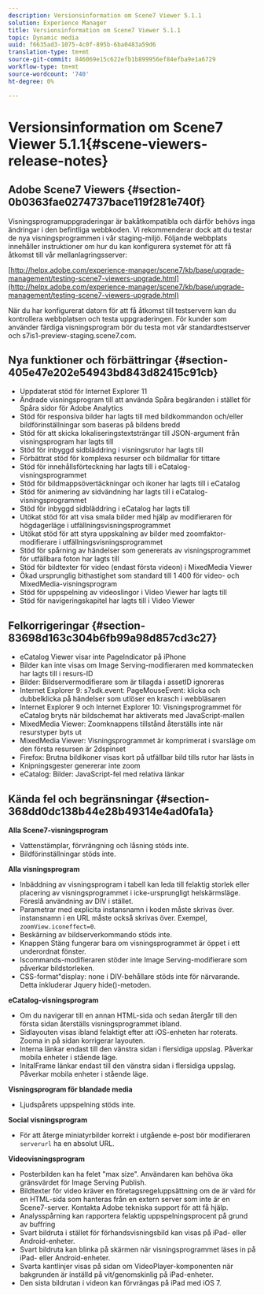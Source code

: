 ```yaml
---
description: Versionsinformation om Scene7 Viewer 5.1.1
solution: Experience Manager
title: Versionsinformation om Scene7 Viewer 5.1.1
topic: Dynamic media
uuid: f6635ad3-1075-4c0f-895b-6ba0483a59d6
translation-type: tm+mt
source-git-commit: 846069e15c622efb1b899956ef84efba9e1a6729
workflow-type: tm+mt
source-wordcount: '740'
ht-degree: 0%

---
```



# Versionsinformation om Scene7 Viewer 5.1.1{#scene-viewers-release-notes}

## Adobe Scene7 Viewers {#section-0b0363fae0274737bace119f281e740f}

Visningsprogramuppgraderingar är bakåtkompatibla och därför behövs inga ändringar i den befintliga webbkoden. Vi rekommenderar dock att du testar de nya visningsprogrammen i vår staging-miljö. Följande webbplats innehåller instruktioner om hur du kan konfigurera systemet för att få åtkomst till vår mellanlagringsserver:

[http://helpx.adobe.com/experience-manager/scene7/kb/base/upgrade-management/testing-scene7-viewers-upgrade.html](http://helpx.adobe.com/experience-manager/scene7/kb/base/upgrade-management/testing-scene7-viewers-upgrade.html)

När du har konfigurerat datorn för att få åtkomst till testservern kan du kontrollera webbplatsen och testa uppgraderingen. För kunder som använder färdiga visningsprogram bör du testa mot vår standardtestserver och s7is1-preview-staging.scene7.com.

## Nya funktioner och förbättringar {#section-405e47e202e54943bd843d82415c91cb}

* Uppdaterat stöd för Internet Explorer 11
* Ändrade visningsprogram till att använda Spåra begäranden i stället för Spåra sidor för Adobe Analytics
* Stöd för responsiva bilder har lagts till med bildkommandon och/eller bildförinställningar som baseras på bildens bredd
* Stöd för att skicka lokaliseringstextsträngar till JSON-argument från visningsprogram har lagts till
* Stöd för inbyggd sidbläddring i visningsrutor har lagts till
* Förbättrat stöd för komplexa resurser och bildmallar för tittare
* Stöd för innehållsförteckning har lagts till i eCatalog-visningsprogrammet
* Stöd för bildmappsövertäckningar och ikoner har lagts till i eCatalog
* Stöd för animering av sidvändning har lagts till i eCatalog-visningsprogrammet
* Stöd för inbyggd sidbläddring i eCatalog har lagts till
* Utökat stöd för att visa smala bilder med hjälp av modifieraren för högdagerläge i utfällningsvisningsprogrammet
* Utökat stöd för att styra uppskalning av bilder med zoomfaktor-modifierare i utfällningsvisningsprogrammet
* Stöd för spårning av händelser som genererats av visningsprogrammet för utfällbara foton har lagts till
* Stöd för bildtexter för video (endast första videon) i MixedMedia Viewer
* Ökad ursprunglig bithastighet som standard till 1 400 för video- och MixedMedia-visningsprogram
* Stöd för uppspelning av videoslingor i Video Viewer har lagts till
* Stöd för navigeringskapitel har lagts till i Video Viewer

## Felkorrigeringar {#section-83698d163c304b6fb99a98d857cd3c27}

* eCatalog Viewer visar inte PageIndicator på iPhone
* Bilder kan inte visas om Image Serving-modifieraren med kommatecken har lagts till i resurs-ID
* Bilder: Bildservermodifierare som är tillagda i assetID ignoreras
* Internet Explorer 9: s7sdk.event: PageMouseEvent: klicka och dubbelklicka på händelser som utlöser en krasch i webbläsaren
* Internet Explorer 9 och Internet Explorer 10: Visningsprogrammet för eCatalog bryts när bildschemat har aktiverats med JavaScript-mallen
* MixedMedia Viewer: Zoomknappens tillstånd återställs inte när resurstyper byts ut
* MixedMedia Viewer: Visningsprogrammet är komprimerat i svarsläge om den första resursen är 2dspinset
* Firefox: Brutna bildikoner visas kort på utfällbar bild tills rutor har lästs in
* Knipningsgester genererar inte zoom
* eCatalog: Bilder: JavaScript-fel med relativa länkar

## Kända fel och begränsningar {#section-368dd0dc138b44e28b49314e4ad0fa1a}

**Alla Scene7-visningsprogram**

* Vattenstämplar, förvrängning och låsning stöds inte.
* Bildförinställningar stöds inte.

**Alla visningsprogram**

* Inbäddning av visningsprogram i tabell kan leda till felaktig storlek eller placering av visningsprogrammet i icke-ursprungligt helskärmsläge. Föreslå användning av DIV i stället.
* Parametrar med explicita instansnamn i koden måste skrivas över. instansnamn i en URL måste också skrivas över. Exempel, `zoomView.iconeffect=0`.
* Beskärning av bildserverkommando stöds inte.
* Knappen Stäng fungerar bara om visningsprogrammet är öppet i ett underordnat fönster.
* Iscommands-modifieraren stöder inte Image Serving-modifierare som påverkar bildstorleken.
* CSS-format&quot;display: none i DIV-behållare stöds inte för närvarande. Detta inkluderar Jquery hide()-metoden.

**eCatalog-visningsprogram**

* Om du navigerar till en annan HTML-sida och sedan återgår till den första sidan återställs visningsprogrammet ibland.
* Sidlayouten visas ibland felaktigt efter att iOS-enheten har roterats. Zooma in på sidan korrigerar layouten.
* Interna länkar endast till den vänstra sidan i flersidiga uppslag. Påverkar mobila enheter i stående läge.
* InitalFrame länkar endast till den vänstra sidan i flersidiga uppslag. Påverkar mobila enheter i stående läge.

**Visningsprogram för blandade media**

* Ljudspårets uppspelning stöds inte.

**Social visningsprogram**

* För att återge miniatyrbilder korrekt i utgående e-post bör modifieraren `serverurl` ha en absolut URL.

**Videovisningsprogram**

* Posterbilden kan ha felet &quot;max size&quot;. Användaren kan behöva öka gränsvärdet för Image Serving Publish.
* Bildtexter för video kräver en företagsregeluppsättning om de är värd för en HTML-sida som hanteras från en extern server som inte är en Scene7-server. Kontakta Adobe tekniska support för att få hjälp.
* Analysspårning kan rapportera felaktig uppspelningsprocent på grund av buffring
* Svart bildruta i stället för förhandsvisningsbild kan visas på iPad- eller Android-enheter.
* Svart bildruta kan blinka på skärmen när visningsprogrammet läses in på iPad- eller Android-enheter.
* Svarta kantlinjer visas på sidan om VideoPlayer-komponenten när bakgrunden är inställd på vit/genomskinlig på iPad-enheter.
* Den sista bildrutan i videon kan förvrängas på iPad med iOS 7.

